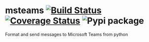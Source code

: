 # msteams [![Build Status](https://travis-ci.org/johanjeppsson/msteams.svg?branch=master)](https://travis-ci.org/johanjeppsson/msteams) [![Coverage Status](https://coveralls.io/repos/github/johanjeppsson/msteams/badge.svg?branch=master)](https://coveralls.io/github/johanjeppsson/msteams?branch=master) ![Pypi package](https://badge.fury.io/py/msteams.svg)
Format and send messages to Microsoft Teams from python
